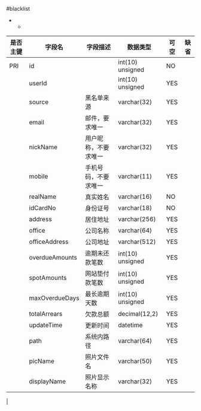 #blacklist
* -
 
|是否主键	|字段名	|字段描述	|数据类型	|可空	|缺省	|
| --------|-----|-----|-----|-----|-----|
|PRI|id||int(10) unsigned|NO||
||userId||int(10) unsigned|YES||
||source|黑名单来源|varchar(32)|YES||
||email|邮件，要求唯一|varchar(32)|YES||
||nickName|用户昵称，不要求唯一|varchar(32)|YES||
||mobile|手机号码，不要求唯一|varchar(11)|YES||
||realName|真实姓名|varchar(16)|NO||
||idCardNo|身份证号|varchar(18)|NO||
||address|居住地址|varchar(256)|YES||
||office|公司名称|varchar(64)|YES||
||officeAddress|公司地址|varchar(512)|YES||
||overdueAmounts|逾期未还款笔数|int(10) unsigned|YES||
||spotAmounts|网站垫付款笔数|int(10) unsigned|YES||
||maxOverdueDays|最长逾期天数|int(10) unsigned|YES||
||totalArrears|欠款总额|decimal(12,2)|YES||
||updateTime|更新时间|datetime|YES||
||path|系统内路径|varchar(64)|YES||
||picName|照片文件名|varchar(50)|YES||
||displayName|照片显示名称|varchar(32)|YES||
|
